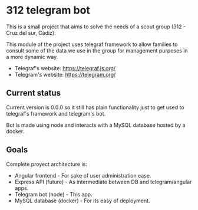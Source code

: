 # 312 telegram bot
 
This is a small project that aims to solve the needs of a scout group (312 - Cruz del sur, Cádiz).

This module of the project uses telegraf framework to allow families to consult some of the data we use in the group for management purposes in a more dynamic way.
 
* Telegraf's website: https://telegraf.js.org/
* Telegram's website: https://telegram.org/
 
 ## Current status
 
 Current version is 0.0.0 so it still has plain functionality just to get used to telegraf's framework and telegram's bot.
 
 Bot is made using node and interacts with a MySQL database hosted by a docker.
 
 
 ## Goals
 
 Complete proyect architecture is:
   * Angular frontend - For sake of user administration ease.
   * Express API (future) - As intermediate between DB and telegram/angular apps.
   * Telegram bot (node) - This app.
   * MySQL database (docker) - For its easy of deployment.
